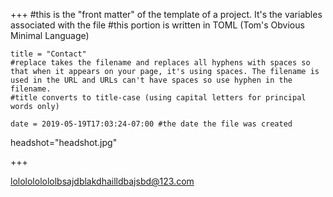 +++
    #this is the "front matter" of the template of a project. It's the variables associated with the file
    #this portion is written in TOML (Tom's Obvious Minimal Language)
    
    title = "Contact"
    #replace takes the filename and replaces all hyphens with spaces so that when it appears on your page, it's using spaces. The filename is used in the URL and URLs can't have spaces so use hyphen in the filename.
    #title converts to title-case (using capital letters for principal words only)
    
    date = 2019-05-19T17:03:24-07:00 #the date the file was created
    
 headshot="headshot.jpg"

+++
<div class="mx-auto" style ="width:700px;" Style="height: 500px; widows: 600px" style ="padding: 2 rem; padding bottom: 2 rem; float:center;">



lololololololbsajdblakdhailldbajsbd@123.com
</div>
